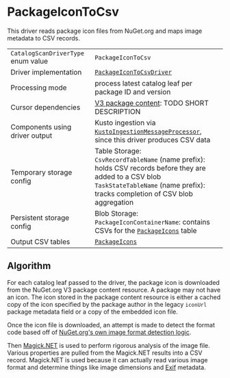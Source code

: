 # PackageIconToCsv

This driver reads package icon files from NuGet.org and maps image metadata to CSV records.

|                                    |                                                                                                                                                                                                  |
| ---------------------------------- | ------------------------------------------------------------------------------------------------------------------------------------------------------------------------------------------------ |
| `CatalogScanDriverType` enum value | `PackageIconToCsv`                                                                                                                                                                               |
| Driver implementation              | [`PackageIconToCsvDriver`](../../src/Worker.Logic/Drivers/PackageIconToCsv/PackageIconToCsvDriver.cs)                                                                                            |
| Processing mode                    | process latest catalog leaf per package ID and version                                                                                                                                           |
| Cursor dependencies                | [V3 package content](https://learn.microsoft.com/en-us/nuget/api/package-base-address-resource): TODO SHORT DESCRIPTION                                                                          |
| Components using driver output     | Kusto ingestion via [`KustoIngestionMessageProcessor`](../../src/Worker.Logic/MessageProcessors/KustoIngestion/KustoIngestionMessageProcessor.cs), since this driver produces CSV data           |
| Temporary storage config           | Table Storage:<br />`CsvRecordTableName` (name prefix): holds CSV records before they are added to a CSV blob<br />`TaskStateTableName` (name prefix): tracks completion of CSV blob aggregation |
| Persistent storage config          | Blob Storage:<br />`PackageIconContainerName`: contains CSVs for the [`PackageIcons`](../tables/PackageIcons.md) table                                                                           |
| Output CSV tables                  | [`PackageIcons`](../tables/PackageIcons.md)                                                                                                                                                      |

## Algorithm

For each catalog leaf passed to the driver, the package icon is downloaded from the NuGet.org V3 package content resource. A package may not have an icon. The icon stored in the package content resource is either a cached copy of the icon specified by the package author in the legacy `iconUrl` package metadata field or a copy of the embedded icon file.

Once the icon file is downloaded, an attempt is made to detect the format code based off of [NuGet.org's own image format detection logic](../../src/Worker.Logic/Drivers/PackageIconToCsv/FormatDetector.cs). 

Then [Magick.NET](https://github.com/dlemstra/Magick.NET) is used to perform rigorous analysis of the image file. Various properties are pulled from the Magick.NET results into a CSV record. Magick.NET is used because it can actually read various image format and determine things like image dimensions and [Exif](https://en.wikipedia.org/wiki/Exif) metadata.
